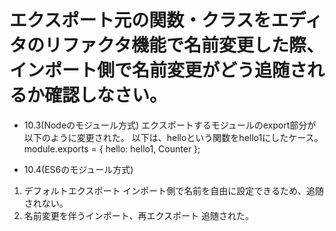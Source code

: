 # エクスポート元の関数・クラスをエディタのリファクタ機能で名前変更した際、インポート側で名前変更がどう追随されるか確認しなさい。

- 10.3(Nodeのモジュール方式)
エクスポートするモジュールのexport部分が以下のように変更された。
以下は、helloという関数をhello1にしたケース。
module.exports = {
    hello: hello1,
    Counter
};

- 10.4(ES6のモジュール方式)
1. デフォルトエクスポート
インポート側で名前を自由に設定できるため、追随されない。
2. 名前変更を伴うインポート、再エクスポート
追随された。